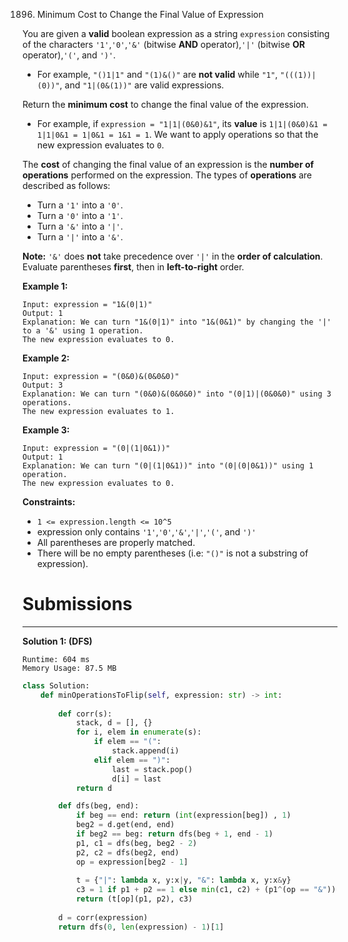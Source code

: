 1896. Minimum Cost to Change the Final Value of Expression

You are given a **valid** boolean expression as a string `expression` consisting of the characters `'1'`,`'0'`,`'&'` (bitwise **AND** operator),`'|'` (bitwise **OR** operator),`'('`, and `')'`.

* For example, `"()1|1"` and `"(1)&()"` are **not valid** while `"1"`, `"(((1))|(0))"`, and `"1|(0&(1))"` are valid expressions.

Return the **minimum cost** to change the final value of the expression.

* For example, if `expression = "1|1|(0&0)&1"`, its **value** is `1|1|(0&0)&1 = 1|1|0&1 = 1|0&1 = 1&1 = 1`. We want to apply operations so that the new expression evaluates to `0`.

The **cost** of changing the final value of an expression is the **number of operations** performed on the expression. The types of **operations** are described as follows:

* Turn a `'1'` into a `'0'`.
* Turn a `'0'` into a `'1'`.
* Turn a `'&'` into a `'|'`.
* Turn a `'|'` into a `'&'`.

**Note:** `'&'` does **not** take precedence over `'|'` in the **order of calculation**. Evaluate parentheses **first**, then in **left-to-right** order.

 

**Example 1:**
```
Input: expression = "1&(0|1)"
Output: 1
Explanation: We can turn "1&(0|1)" into "1&(0&1)" by changing the '|' to a '&' using 1 operation.
The new expression evaluates to 0. 
```

**Example 2:**
```
Input: expression = "(0&0)&(0&0&0)"
Output: 3
Explanation: We can turn "(0&0)&(0&0&0)" into "(0|1)|(0&0&0)" using 3 operations.
The new expression evaluates to 1.
```

**Example 3:**
```
Input: expression = "(0|(1|0&1))"
Output: 1
Explanation: We can turn "(0|(1|0&1))" into "(0|(0|0&1))" using 1 operation.
The new expression evaluates to 0.
```

**Constraints:**

* `1 <= expression.length <= 10^5`
* expression only contains `'1'`,`'0'`,`'&'`,`'|'`,`'('`, and `')'`
* All parentheses are properly matched.
* There will be no empty parentheses (i.e: `"()"` is not a substring of expression).

# Submissions
---
**Solution 1: (DFS)**
```
Runtime: 604 ms
Memory Usage: 87.5 MB
```
```python
class Solution:
    def minOperationsToFlip(self, expression: str) -> int:
        
        def corr(s):
            stack, d = [], {}
            for i, elem in enumerate(s):
                if elem == "(":
                    stack.append(i)
                elif elem == ")":
                    last = stack.pop()
                    d[i] = last
            return d

        def dfs(beg, end):
            if beg == end: return (int(expression[beg]) , 1)
            beg2 = d.get(end, end)
            if beg2 == beg: return dfs(beg + 1, end - 1)
            p1, c1 = dfs(beg, beg2 - 2)
            p2, c2 = dfs(beg2, end)
            op = expression[beg2 - 1]
            
            t = {"|": lambda x, y:x|y, "&": lambda x, y:x&y}
            c3 = 1 if p1 + p2 == 1 else min(c1, c2) + (p1^(op == "&"))
            return (t[op](p1, p2), c3)
            
        d = corr(expression)
        return dfs(0, len(expression) - 1)[1]
```
